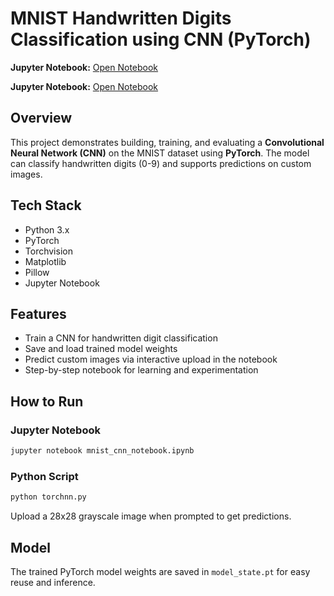 # MNIST Handwritten Digits Classification using CNN (PyTorch)

**Jupyter Notebook:** [Open Notebook](https://colab.research.google.com/drive/1K0fwgnNoSipwTG1xtwSJOIaUmilcT5UB?usp=sharing) 

**Jupyter Notebook:** [Open Notebook](https://colab.research.google.com/drive/1K0fwgnNoSipwTG1xtwSJOIaUmilcT5UB?usp=sharing) 

## Overview
This project demonstrates building, training, and evaluating a **Convolutional Neural Network (CNN)** on the MNIST dataset using **PyTorch**. The model can classify handwritten digits (0-9) and supports predictions on custom images.

## Tech Stack
- Python 3.x  
- PyTorch  
- Torchvision  
- Matplotlib  
- Pillow  
- Jupyter Notebook  

## Features
- Train a CNN for handwritten digit classification  
- Save and load trained model weights  
- Predict custom images via interactive upload in the notebook  
- Step-by-step notebook for learning and experimentation  

## How to Run

### Jupyter Notebook
```bash
jupyter notebook mnist_cnn_notebook.ipynb
````

### Python Script

```bash
python torchnn.py
```

Upload a 28x28 grayscale image when prompted to get predictions.

## Model

The trained PyTorch model weights are saved in `model_state.pt` for easy reuse and inference.

```

